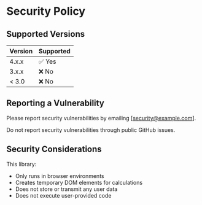 # Security Policy

## Supported Versions

| Version | Supported          |
| ------- | ------------------ |
| 4.x.x   | ✅ Yes            |
| 3.x.x   | ❌ No             |
| < 3.0   | ❌ No             |

## Reporting a Vulnerability

Please report security vulnerabilities by emailing [security@example.com].

Do not report security vulnerabilities through public GitHub issues.

## Security Considerations

This library:

- Only runs in browser environments
- Creates temporary DOM elements for calculations
- Does not store or transmit any user data
- Does not execute user-provided code

